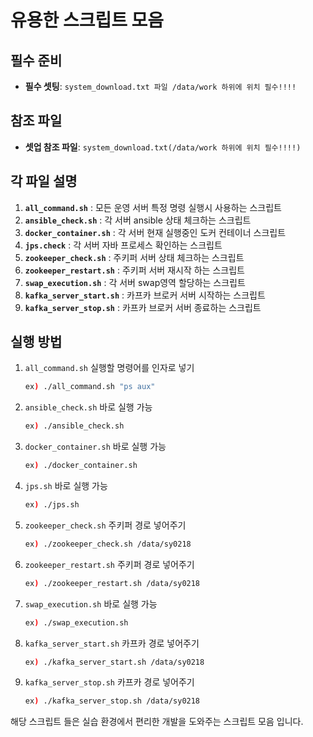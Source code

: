 # 유용한 스크립트 모음

## 필수 준비

- **필수 셋팅**: `system_download.txt 파일 /data/work 하위에 위치 필수!!!!`

## 참조 파일

- **셋업 참조 파일**: `system_download.txt(/data/work 하위에 위치 필수!!!!)`

## 각 파일 설명

1. **`all_command.sh`** : 모든 운영 서버 특정 명령 실행시 사용하는 스크립트
2. **`ansible_check.sh`** : 각 서버 ansible 상태 체크하는 스크립트
3. **`docker_container.sh`** : 각 서버 현재 실행중인 도커 컨테이너 스크립트
4. **`jps.check`** : 각 서버 자바 프로세스 확인하는 스크립트
5. **`zookeeper_check.sh`** : 주키퍼 서버 상태 체크하는 스크립트
6. **`zookeeper_restart.sh`** : 주키퍼 서버 재시작 하는 스크립트
7. **`swap_execution.sh`** : 각 서버 swap영역 할당하는 스크립트
8. **`kafka_server_start.sh`** : 카프카 브로커 서버 시작하는 스크립트
9. **`kafka_server_stop.sh`** : 카프카 브로커 서버 종료하는 스크립트

## 실행 방법

1. `all_command.sh` 실행할 명령어를 인자로 넣기
   ```sh
   ex) ./all_command.sh "ps aux"
   ```
2. `ansible_check.sh` 바로 실행 가능
   ```sh
   ex) ./ansible_check.sh
   ```
3. `docker_container.sh` 바로 실행 가능
   ```sh
   ex) ./docker_container.sh
   ```
4. `jps.sh` 바로 실행 가능
   ```sh
   ex) ./jps.sh
   ```
5. `zookeeper_check.sh` 주키퍼 경로 넣어주기
   ```sh
   ex) ./zookeeper_check.sh /data/sy0218
   ```
6. `zookeeper_restart.sh` 주키퍼 경로 넣어주기
   ```sh
   ex) ./zookeeper_restart.sh /data/sy0218
   ```
7. `swap_execution.sh` 바로 실행 가능
   ```sh
   ex) ./swap_execution.sh
   ```
8. `kafka_server_start.sh` 카프카 경로 넣어주기
   ```sh
   ex) ./kafka_server_start.sh /data/sy0218
   ```
9. `kafka_server_stop.sh` 카프카 경로 넣어주기
   ```sh
   ex) ./kafka_server_stop.sh /data/sy0218
   ```

해당 스크립트 들은 실습 환경에서 편리한 개발을 도와주는 스크립트 모음 입니다.

